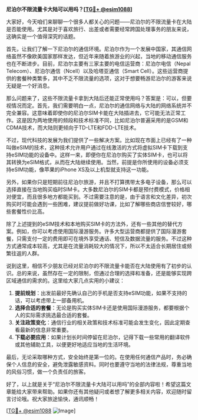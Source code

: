 **尼泊尔不限流量卡大陆可以用吗？[[TG💪+ @esim1088](https://t.me/s/esim1088)]**

大家好，今天咱们来聊聊一个很多人都关心的问题——尼泊尔的不限流量卡在大陆是否能使用。尤其是对于喜欢旅行、出差或者需要经常跨国处理事务的朋友来说，这确实是一个值得深究的话题。

首先，让我们了解一下尼泊尔的通信环境。尼泊尔作为一个发展中国家，其通信网络虽然不像欧美国家那样发达，但近年来随着旅游业的兴起，当地的移动通信服务也在不断进步。目前，尼泊尔主要有三家主要的电信运营商：尼泊尔电信（Nepal Telecom）、尼泊尔通信（Ncell）以及哈塔亚通信（Smart Cell）。这些运营商提供的套餐种类繁多，其中不乏不限流量的选项，这对于想要畅游尼泊尔的游客来说无疑是一个好消息。

那么问题来了，这些不限流量卡拿到大陆后还能正常使用吗？答案是：可以，但要视情况而定。首先，我们需要明白一点，尼泊尔的通信网络与大陆的网络系统并不完全兼容。这意味着即使你的尼泊尔SIM卡能在大陆插进去，它可能无法正常工作。这是因为两地使用的频段和技术标准不同，比如尼泊尔普遍采用的是GSM和CDMA技术，而大陆则更倾向于TD-LTE和FDD-LTE技术。

不过，现代科技的发展为我们提供了一些解决方案。比如现在市面上已经有了一种叫做eSIM的技术，这种技术允许用户通过在线激活的方式将虚拟SIM卡下载到支持eSIM功能的设备中。这样一来，即便你在尼泊尔购买了实体SIM卡，也可以将其转换为eSIM格式，从而在大陆继续使用。当然，前提是你所使用的设备必须支持eSIM功能，像苹果的iPhone XS及以上机型就支持这一功能。

另外，如果你只是短期前往尼泊尔旅游，并且不打算携带太多电子设备，那么可以选择直接在当地购买临时SIM卡。大多数尼泊尔的SIM卡都是预付费模式，价格相对便宜，而且很多地方都能买到。不过需要注意的是，由于语言和文化差异，初次购买时可能会遇到一些困难，建议提前做好功课，比如了解哪些商店信誉较好，哪些套餐性价比高。

除了上述提到的eSIM技术和本地购买SIM卡的方法外，还有一些其他的替代方案。例如，你可以考虑使用国际漫游服务。许多大型运营商都提供了国际漫游套餐，只需支付一定的费用即可在境外享受通话、短信及数据流量的服务。不过这种方式通常成本较高，尤其是在流量消耗较大的情况下，所以不太适合长期居住或频繁往返的人群。

说到这里，相信不少朋友已经对尼泊尔的不限流量卡能否在大陆使用有了初步的认识。总的来说，虽然存在一定的限制，但通过合理的选择和准备，还是能够实现跨区域通信的需求的。这里给大家几点实用的小建议：

1. **提前规划**：出发前最好先确认自己的手机是否支持eSIM功能，如果不支持的话，可以考虑带上一部备用机。
2. **选择合适的套餐**：无论是购买实体SIM卡还是使用国际漫游服务，都要根据个人的实际需求挑选最合适的套餐。
3. **关注政策变化**：通信行业的相关政策和技术标准可能会发生变化，因此定期查看最新的信息非常重要。
4. **下载必要应用**：如果计划长时间停留在尼泊尔，记得下载一些常用的翻译软件或其他辅助工具，以便更好地适应当地的生活环境。

最后，无论采取哪种方式，安全始终是第一位的。在使用任何通信产品时，务必确保个人信息的安全，避免泄露敏感资料。同时也要遵守当地的法律法规，尊重当地的风俗习惯，做一个负责任的旅客。

好了，以上就是关于“尼泊尔不限流量卡大陆可以用吗”的全部内容啦！希望这篇文章能给大家带来帮助。如果你还有其他疑问或者想了解更多相关内容，欢迎随时留言讨论哦。祝大家旅途愉快，通讯顺畅！

[[TG💪+ @esim1088](https://t.me/s/esim1088) ![Image](https://i.postimg.cc/4NQfJmqS/Snipaste-2025-05-13-00-14-12.png)]